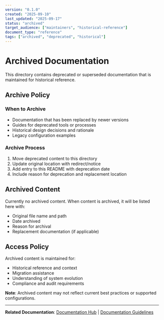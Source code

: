 ```yaml
---
version: "0.1.0"
created: "2025-09-10"
last_updated: "2025-09-17"
status: "archived"
target_audience: ["maintainers", "historical-reference"]
document_type: "reference"
tags: ["archived", "deprecated", "historical"]
---
```


# Archived Documentation

This directory contains deprecated or superseded documentation that is maintained for historical reference.

## Archive Policy

### When to Archive
- Documentation that has been replaced by newer versions
- Guides for deprecated tools or processes
- Historical design decisions and rationale
- Legacy configuration examples

### Archive Process
1. Move deprecated content to this directory
2. Update original location with redirect/notice
3. Add entry to this README with deprecation date
4. Include reason for deprecation and replacement location

## Archived Content

Currently no archived content. When content is archived, it will be listed here with:
- Original file name and path
- Date archived
- Reason for archival
- Replacement documentation (if applicable)

## Access Policy

Archived content is maintained for:
- Historical reference and context
- Migration assistance
- Understanding of system evolution
- Compliance and audit requirements

**Note**: Archived content may not reflect current best practices or supported configurations.

---

**Related Documentation**: [Documentation Hub](../README.md) | [Documentation Guidelines](../documentation-guidelines.md)